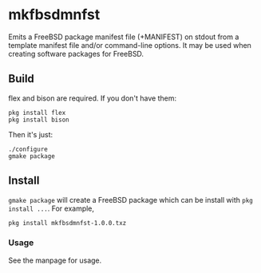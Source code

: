 # mkfbsdmnfst

Emits a FreeBSD package manifest file (+MANIFEST) on stdout
from a template manifest file and/or command-line options.  It may be
used when creating software packages for FreeBSD.

## Build
flex and bison are required.  If you don't have them:
```
pkg install flex
pkg install bison
```
Then it's just:
```
./configure
gmake package
```

## Install
```gmake package``` will create a FreeBSD package which can be install with ```pkg install ...```.  For example,
```
pkg install mkfbsdmnfst-1.0.0.txz
```

### Usage
See the manpage for usage.
